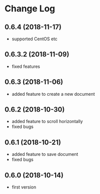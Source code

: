 # Change Log

## 0.6.4 (2018-11-17)
- supported CentOS etc

## 0.6.3.2 (2018-11-09)
- fixed features

## 0.6.3 (2018-11-06)
- added feature to create a new document

## 0.6.2 (2018-10-30)
- added feature to scroll horizontally
- fixed bugs

## 0.6.1 (2018-10-21)
- added feature to save document
- fixed bugs

## 0.6.0 (2018-10-14)
- first version
